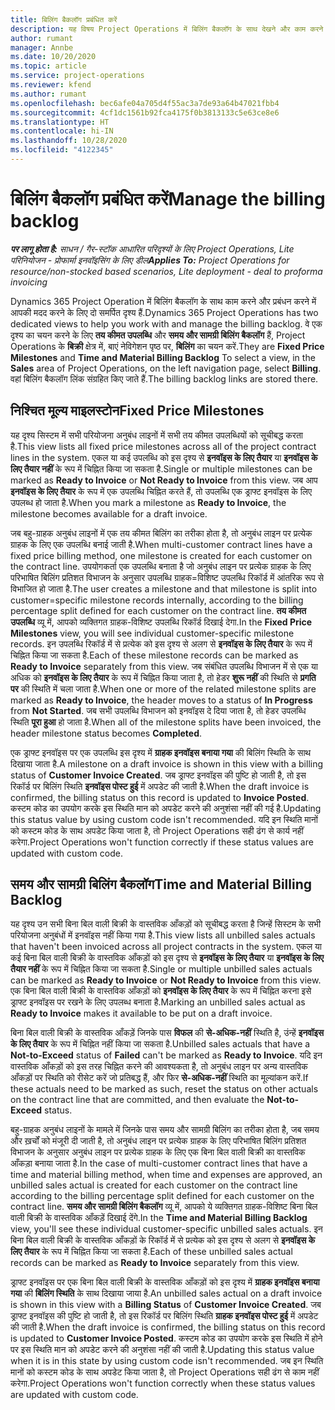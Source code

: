```yaml
---
title: बिलिंग बैकलॉग प्रबंधित करें
description: यह विषय Project Operations में बिलिंग बैकलॉग के साथ देखने और काम करने के तरीके के बारे में जानकारी प्रदान करता है.
author: rumant
manager: Annbe
ms.date: 10/20/2020
ms.topic: article
ms.service: project-operations
ms.reviewer: kfend
ms.author: rumant
ms.openlocfilehash: bec6afe04a705d4f55ac3a7de93a64b47021fbb4
ms.sourcegitcommit: 4cf1dc1561b92fca4175f0b3813133c5e63ce8e6
ms.translationtype: HT
ms.contentlocale: hi-IN
ms.lasthandoff: 10/28/2020
ms.locfileid: "4122345"
---
```

# <a name="manage-the-billing-backlog"></a><span data-ttu-id="86f4d-103">बिलिंग बैकलॉग प्रबंधित करें</span><span class="sxs-lookup"><span data-stu-id="86f4d-103">Manage the billing backlog</span></span>

<span data-ttu-id="86f4d-104">_**पर लागू होता है:** साधन / गैर-स्टॉक आधारित परिदृश्यों के लिए Project Operations, Lite परिनियोजन - प्रोफार्मा इनवॉइसिंग के लिए डील_</span><span class="sxs-lookup"><span data-stu-id="86f4d-104">_**Applies To:** Project Operations for resource/non-stocked based scenarios, Lite deployment - deal to proforma invoicing_</span></span>

<span data-ttu-id="86f4d-105">Dynamics 365 Project Operation में बिलिंग बैकलॉग के साथ काम करने और प्रबंधन करने में आपकी मदद करने के लिए दो समर्पित दृश्य हैं.</span><span class="sxs-lookup"><span data-stu-id="86f4d-105">Dynamics 365 Project Operations has two dedicated views to help you work with and manage the billing backlog.</span></span> <span data-ttu-id="86f4d-106">वे एक दृश्य का चयन करने के लिए **तय कीमत उपलब्धि** और **समय और सामग्री बिलिंग बैकलॉग** हैं, Project Operations के **बिक्री** क्षेत्र में, बाएं नेविगेशन पृष्ठ पर, **बिलिंग** का चयन करें.</span><span class="sxs-lookup"><span data-stu-id="86f4d-106">They are **Fixed Price Milestones** and **Time and Material Billing Backlog** To select a view, in the **Sales** area of Project Operations, on the left navigation page, select **Billing**.</span></span> <span data-ttu-id="86f4d-107">वहां बिलिंग बैकलॉग लिंक संग्रहित किए जाते हैं.</span><span class="sxs-lookup"><span data-stu-id="86f4d-107">The billing backlog links are stored there.</span></span>

## <a name="fixed-price-milestones"></a><span data-ttu-id="86f4d-108">निश्चित मूल्य माइलस्टोन</span><span class="sxs-lookup"><span data-stu-id="86f4d-108">Fixed Price Milestones</span></span>

<span data-ttu-id="86f4d-109">यह दृश्य सिस्टम में सभी परियोजना अनुबंध लाइनों में सभी तय कीमत उपलब्धियों को सूचीबद्ध करता है.</span><span class="sxs-lookup"><span data-stu-id="86f4d-109">This view lists all fixed price milestones across all of the project contract lines in the system.</span></span> <span data-ttu-id="86f4d-110">एकल या कई उपलब्धि को इस दृश्य से **इनवॉइस के लिए तैयार** या **इनवॉइस के लिए तैयार नहीं** के रूप में चिह्नित किया जा सकता है.</span><span class="sxs-lookup"><span data-stu-id="86f4d-110">Single or multiple milestones can be marked as **Ready to Invoice** or **Not Ready to Invoice** from this view.</span></span> <span data-ttu-id="86f4d-111">जब आप **इनवॉइस के लिए तैयार** के रूप में एक उपलब्धि चिह्नित करते हैं, तो उपलब्धि एक ड्राफ्ट इनवॉइस के लिए उपलब्ध हो जाता है.</span><span class="sxs-lookup"><span data-stu-id="86f4d-111">When you mark a milestone as **Ready to Invoice**, the milestone becomes available for a draft invoice.</span></span>

<span data-ttu-id="86f4d-112">जब बहु-ग्राहक अनुबंध लाइनों में एक तय कीमत बिलिंग का तरीका होता है, तो अनुबंध लाइन पर प्रत्येक ग्राहक के लिए एक उपलब्धि बनाई जाती है.</span><span class="sxs-lookup"><span data-stu-id="86f4d-112">When multi-customer contract lines have a fixed price billing method, one milestone is created for each customer on the contract line.</span></span> <span data-ttu-id="86f4d-113">उपयोगकर्ता एक उपलब्धि बनाता है जो अनुबंध लाइन पर प्रत्येक ग्राहक के लिए परिभाषित बिलिंग प्रतिशत विभाजन के अनुसार उपलब्धि ग्राहक=विशिष्ट उपलब्धि रिकॉर्ड में आंतरिक रूप से विभाजित हो जाता है.</span><span class="sxs-lookup"><span data-stu-id="86f4d-113">The user creates a milestone and that milestone is split into customer=specific milestone records internally, according to the billing percentage split defined for each customer on the contract line.</span></span> <span data-ttu-id="86f4d-114">**तय कीमत उपलब्धि** व्यू में, आपको व्यक्तिगत ग्राहक-विशिष्ट उपलब्धि रिकॉर्ड दिखाई देगा.</span><span class="sxs-lookup"><span data-stu-id="86f4d-114">In the **Fixed Price Milestones** view, you will see individual customer-specific milestone records.</span></span> <span data-ttu-id="86f4d-115">इन उपलब्धि रिकॉर्ड में से प्रत्येक को इस दृश्य से अलग से **इनवॉइस के लिए तैयार** के रूप में चिह्नित किया जा सकता है.</span><span class="sxs-lookup"><span data-stu-id="86f4d-115">Each of these milestone records can be marked as **Ready to Invoice** separately from this view.</span></span> <span data-ttu-id="86f4d-116">जब संबंधित उपलब्धि विभाजन में से एक या अधिक को **इनवॉइस के लिए तैयार** के रूप में चिह्नित किया जाता है, तो हेडर **शुरू नहीं** की स्थिति से **प्रगति पर** की स्थिति में चला जाता है.</span><span class="sxs-lookup"><span data-stu-id="86f4d-116">When one or more of the related milestone splits are marked as **Ready to Invoice**, the header moves to a status of **In Progress** from **Not Started**.</span></span> <span data-ttu-id="86f4d-117">जब सभी उपलब्धि विभाजन को इनवॉइस दे दिया जाता है, तो हेडर उपलब्धि स्थिति **पूरा हुआ** हो जाता है.</span><span class="sxs-lookup"><span data-stu-id="86f4d-117">When all of the milestone splits have been invoiced, the header milestone status becomes **Completed**.</span></span>

<span data-ttu-id="86f4d-118">एक ड्राफ्ट इनवॉइस पर एक उपलब्धि इस दृश्य में **ग्राहक इनवॉइस बनाया गया** की बिलिंग स्थिति के साथ दिखाया जाता है.</span><span class="sxs-lookup"><span data-stu-id="86f4d-118">A milestone on a draft invoice is shown in this view with a billing status of **Customer Invoice Created**.</span></span> <span data-ttu-id="86f4d-119">जब ड्राफ्ट इनवॉइस की पुष्टि हो जाती है, तो इस रिकॉर्ड पर बिलिंग स्थिति **इनवॉइस पोस्ट हुई** में अपडेट की जाती है.</span><span class="sxs-lookup"><span data-stu-id="86f4d-119">When the draft invoice is confirmed, the billing status on this record is updated to **Invoice Posted**.</span></span> <span data-ttu-id="86f4d-120">कस्टम कोड का उपयोग करके इस स्थिति मान को अपडेट करने की अनुशंसा नहीं की गई है.</span><span class="sxs-lookup"><span data-stu-id="86f4d-120">Updating this status value by using custom code isn't recommended.</span></span> <span data-ttu-id="86f4d-121">यदि इन स्थिति मानों को कस्टम कोड के साथ अपडेट किया जाता है, तो Project Operations सही ढंग से कार्य नहीं करेगा.</span><span class="sxs-lookup"><span data-stu-id="86f4d-121">Project Operations won't function correctly if these status values are updated with custom code.</span></span>

## <a name="time-and-material-billing-backlog"></a><span data-ttu-id="86f4d-122">समय और सामग्री बिलिंग बैकलॉग</span><span class="sxs-lookup"><span data-stu-id="86f4d-122">Time and Material Billing Backlog</span></span>

<span data-ttu-id="86f4d-123">यह दृश्य उन सभी बिना बिल वाली बिक्री के वास्तविक आँकड़ों को सूचीबद्ध करता है जिन्हें सिस्टम के सभी परियोजना अनुबंधों में इनवॉइस नहीं किया गया है.</span><span class="sxs-lookup"><span data-stu-id="86f4d-123">This view lists all unbilled sales actuals that haven't been invoiced across all project contracts in the system.</span></span> <span data-ttu-id="86f4d-124">एकल या कई बिना बिल वाली बिक्री के वास्तविक आँकड़ों को इस दृश्य से **इनवॉइस के लिए तैयार** या **इनवॉइस के लिए तैयार नहीं** के रूप में चिह्नित किया जा सकता है.</span><span class="sxs-lookup"><span data-stu-id="86f4d-124">Single or multiple unbilled sales actuals can be marked as **Ready to Invoice** or **Not Ready to Invoice** from this view.</span></span> <span data-ttu-id="86f4d-125">एक बिना बिल वाली बिक्री के वास्तविक आँकड़ों को **इनवॉइस के लिए तैयार** के रूप में चिह्नित करना इसे ड्राफ्ट इनवॉइस पर रखने के लिए उपलब्ध बनाता है.</span><span class="sxs-lookup"><span data-stu-id="86f4d-125">Marking an unbilled sales actual as **Ready to Invoice** makes it available to be put on a draft invoice.</span></span>

<span data-ttu-id="86f4d-126">बिना बिल वाली बिक्री के वास्तविक आँकड़ें जिनके पास **विफल** की **से-अधिक-नहीं** स्थिति है, उंन्हें **इनवॉइस के लिए तैयार** के रूप में चिह्नित नहीं किया जा सकता है.</span><span class="sxs-lookup"><span data-stu-id="86f4d-126">Unbilled sales actuals that have a **Not-to-Exceed** status of **Failed** can't be marked as **Ready to Invoice**.</span></span> <span data-ttu-id="86f4d-127">यदि इन वास्तविक आँकड़ों को इस तरह चिह्नित करने की आवश्यकता है, तो अनुबंध लाइन पर अन्य वास्तविक आँकड़ों पर स्थिति को रीसेट करें जो प्रतिबद्ध हैं, और फिर **से-अधिक-नहीं** स्थिति का मूल्यांकन करें.</span><span class="sxs-lookup"><span data-stu-id="86f4d-127">If these actuals need to be marked as such, reset the status on other actuals on the contract line that are committed, and then evaluate the **Not-to-Exceed** status.</span></span>

<span data-ttu-id="86f4d-128">बहु-ग्राहक अनुबंध लाइनों के मामले में जिनके पास समय और सामग्री बिलिंग का तरीका होता है, जब समय और ख़र्चों को मंजूरी दी जाती है, तो अनुबंध लाइन पर प्रत्येक ग्राहक के लिए परिभाषित बिलिंग प्रतिशत विभाजन के अनुसार अनुबंध लाइन पर प्रत्येक ग्राहक के लिए एक बिना बिल वाली बिक्री का वास्तविक आँकड़ा बनाया जाता है.</span><span class="sxs-lookup"><span data-stu-id="86f4d-128">In the case of multi-customer contract lines that have a time and material billing method, when time and expenses are approved, an unbilled sales actual is created for each customer on the contract line according to the billing percentage split defined for each customer on the contract line.</span></span> <span data-ttu-id="86f4d-129">**समय और सामग्री बिलिंग बैकलॉग** व्यू में, आपको ये व्यक्तिगत ग्राहक-विशिष्ट बिना बिल वाली बिक्री के वास्तविक आँकड़ें दिखाई देंगे.</span><span class="sxs-lookup"><span data-stu-id="86f4d-129">In the **Time and Material Billing Backlog** view, you'll see these individual customer-specific unbilled sales actuals.</span></span> <span data-ttu-id="86f4d-130">इन बिना बिल वाली बिक्री के वास्तविक आँकड़ों के रिकॉर्ड में से प्रत्येक को इस दृश्य से अलग से **इनवॉइस के लिए तैयार** के रूप में चिह्नित किया जा सकता है.</span><span class="sxs-lookup"><span data-stu-id="86f4d-130">Each of these unbilled sales actual records can be marked as **Ready to Invoice** separately from this view.</span></span>

<span data-ttu-id="86f4d-131">ड्राफ्ट इनवॉइस पर एक बिना बिल वाली बिक्री के वास्तविक आँकड़ों को इस दृश्य में **ग्राहक इनवॉइस बनाया गया** की **बिलिंग स्थिति** के साथ दिखाया जाया है.</span><span class="sxs-lookup"><span data-stu-id="86f4d-131">An unbilled sales actual on a draft invoice is shown in this view with a **Billing Status** of **Customer Invoice Created**.</span></span> <span data-ttu-id="86f4d-132">जब ड्राफ्ट इनवॉइस की पुष्टि हो जाती है, तो इस रिकॉर्ड पर बिलिंग स्थिति **ग्राहक इनवॉइस पोस्ट हुई** में अपडेट की जाती है.</span><span class="sxs-lookup"><span data-stu-id="86f4d-132">When the draft invoice is confirmed, the billing status on this record is updated to **Customer Invoice Posted**.</span></span> <span data-ttu-id="86f4d-133">कस्टम कोड का उपयोग करके इस स्थिति में होने पर इस स्थिति मान को अपडेट करने की अनुशंसा नहीं की जाती है.</span><span class="sxs-lookup"><span data-stu-id="86f4d-133">Updating this status value when it is in this state by using custom code isn't recommended.</span></span> <span data-ttu-id="86f4d-134">जब इन स्थिति मानों को कस्टम कोड के साथ अपडेट किया जाता है, तो Project Operations सही ढंग से काम नहीं करेगा.</span><span class="sxs-lookup"><span data-stu-id="86f4d-134">Project Operations won't function correctly when these status values are updated with custom code.</span></span>
